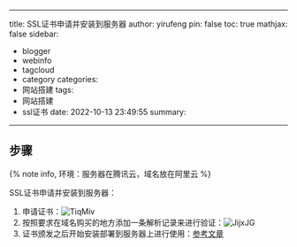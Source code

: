 <!--
 * @Author: cvenwu cvenwu@tencent.com
 * @Date: 2022-10-13 23:49:55
 * @LastEditors: cvenwu cvenwu@tencent.com
 * @LastEditTime: 2022-10-15 10:11:01
 * @FilePath: /sivanWu0222.github.io/source/_posts/SSL证书申请并安装到服务器.md
 * @Description: 
 * 
 * Copyright (c) 2022 by cvenwu cvenwu@tencent.com, All Rights Reserved. 
-->
---
title: SSL证书申请并安装到服务器
author: yirufeng
pin: false
toc: true
mathjax: false
sidebar:
  - blogger
  - webinfo
  - tagcloud
  - category
categories:
  - 网站搭建
tags:
  - 网站搭建
  - ssl证书
date: 2022-10-13 23:49:55
summary:
---


## 步骤

{% note info, 环境：服务器在腾讯云，域名放在阿里云 %}

SSL证书申请并安装到服务器：
1. 申请证书：![TiqMiv](https://cdn.jsdelivr.net/gh/sivanWu0222/ImageHosting@master/uPic/TiqMiv.png)
2. 按照要求在域名购买的地方添加一条解析记录来进行验证：![JijxJG](https://cdn.jsdelivr.net/gh/sivanWu0222/ImageHosting@master/uPic/JijxJG.png)
3. 证书颁发之后开始安装部署到服务器上进行使用：[参考文章](https://cloud.tencent.com/document/product/400/4143)

<!-- more -->
